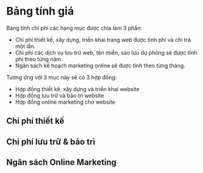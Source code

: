 # Bảng tính giá

Bảng tính chi phí các hạng mục được chia làm 3 phần:

- Chi phí thiết kế, xây dựng, triển khai trang web được tính phí và chi trả một lần.
- Chi phí các dịch vụ lưu trữ web, tên miền, sao lưu dự phòng sẽ được tính phí theo từng năm.
- Ngân sách kế hoạch marketing online sẽ được tính theo từng tháng.

Tương ứng với 3 mục này sẽ có 3 hợp đồng:

- Hợp đồng thiết kế, xây dựng và triển khai website
- Hợp đồng lưu trữ và bảo trì website
- Hợp đồng online marketing cho website

## Chi phí thiết kế



## Chi phí lưu trữ & bảo trì

## Ngân sách Online Marketing


